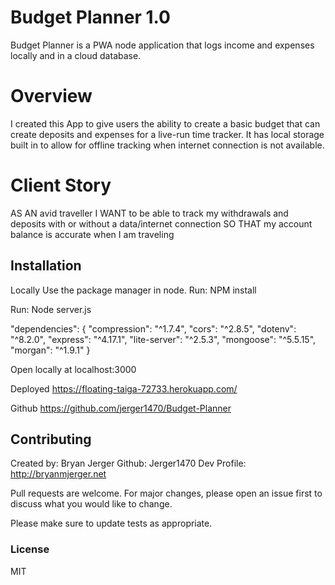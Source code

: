 # Budget Planner 1.0

Budget Planner is a PWA node application that logs income and expenses locally and in a cloud database.

# Overview

I created this App to give users the ability to create a basic budget that can create deposits and expenses
for a live-run time tracker. It has local storage built in to allow for offline tracking when internet connection is not available.

# Client Story

AS AN avid traveller
I WANT to be able to track my withdrawals and deposits with or without a data/internet connection
SO THAT my account balance is accurate when I am traveling

## Installation

Locally
Use the package manager in node.
Run: NPM install

Run: Node server.js

"dependencies": {
"compression": "^1.7.4",
"cors": "^2.8.5",
"dotenv": "^8.2.0",
"express": "^4.17.1",
"lite-server": "^2.5.3",
"mongoose": "^5.5.15",
"morgan": "^1.9.1"
}

Open locally at localhost:3000

Deployed
https://floating-taiga-72733.herokuapp.com/

Github
https://github.com/jerger1470/Budget-Planner

## Contributing

Created by: Bryan Jerger
Github: Jerger1470
Dev Profile: http://bryanmjerger.net

Pull requests are welcome. For major changes, please open an issue first to discuss what you would like to change.

Please make sure to update tests as appropriate.

### License

MIT
